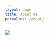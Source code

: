 ```yaml
---
layout: page
title: About me
permalink: /about/
---
```


![](<http://erehmi.github.io/assets/image/android.jpg>)